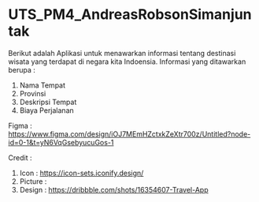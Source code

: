 ﻿# UTS_PM4_AndreasRobsonSimanjuntak
Berikut adalah Aplikasi untuk menawarkan informasi tentang destinasi wisata yang terdapat di negara kita Indoensia.
Informasi yang ditawarkan berupa : 
1. Nama Tempat
2. Provinsi
3. Deskripsi Tempat
4. Biaya Perjalanan

Figma : https://www.figma.com/design/iOJ7MEmHZctxkZeXtr700z/Untitled?node-id=0-1&t=yN6VqGsebyucuGos-1

Credit :
1. Icon : https://icon-sets.iconify.design/
2. Picture : 
3. Design : https://dribbble.com/shots/16354607-Travel-App
